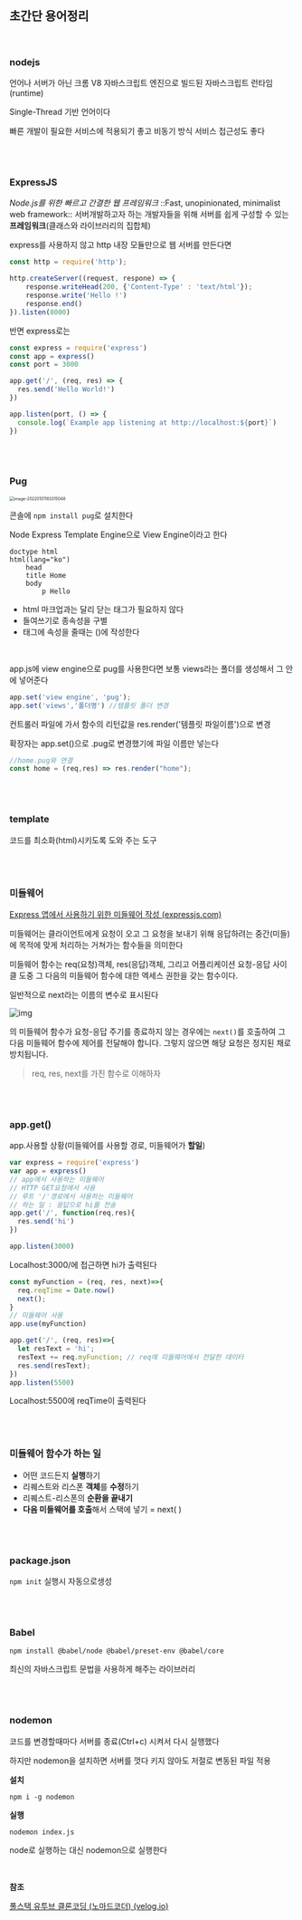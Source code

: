 ## 초간단 용어정리

<br/>

### nodejs

언어나 서버가 아닌 크롬 V8 자바스크립트 엔진으로 빌드된 자바스크립트 런타임(runtime)

Single-Thread 기반 언어이다

빠른 개발이 필요한 서비스에 적용되기 좋고 비동기 방식 서비스 접근성도 좋다

<br/>

<br/>

### ExpressJS

*Node.js를 위한 빠르고 간결한 웹 프레임워크*
::Fast, unopinionated, minimalist web framework::
서버개발하고자 하는 개발자들을 위해 서버를 쉽게 구성할 수 있는 **프레임워크**(클래스와 라이브러리의 집합체)



express를 사용하지 않고 http 내장 모듈만으로 웹 서버를 만든다면

```javascript
const http = require('http');

http.createServer((request, respone) => {
	response.writeHead(200, {'Content-Type' : 'text/html'});
  	response.write('Hello !')
  	response.end()
}).listen(8000)
```



반면 express로는
```javascript
const express = require('express')
const app = express()
const port = 3000

app.get('/', (req, res) => {
  res.send('Hello World!')
})

app.listen(port, () => {
  console.log(`Example app listening at http://localhost:${port}`)
})
```

<br/>

<br/>

### Pug

<img src="image/image-20220101183315048.png" alt="image-20220101183315048" style="zoom:50%;" />

콘솔에 `npm install pug`로 설치한다



Node Express Template Engine으로 View Engine이라고 한다

```
doctype html
html(lang="ko")
	head
	title Home
	body
		p Hello
```

- html 마크업과는 달리 닫는 태그가 필요하지 않다
- 들여쓰기로 종속성을 구별
- 태그에 속성을 줄때는 ()에 작성한다

<br/>

app.js에 view engine으로 pug를 사용한다면 보통 views라는 폴더를 생성해서 그 안에 넣어준다

```javascript
app.set('view engine', 'pug');
app.set('views','폴더명') //템플릿 폴더 변경
```

컨트롤러 파일에 가서 함수의 리턴값을 res.render('템플릿 파일이름')으로 변경

확장자는 app.set()으로 .pug로 변경했기에 파일 이름만 넣는다

```javascript
//home.pug와 연결
const home = (req,res) => res.render("home");
```





<br/>

<br/>

### template

코드를 최소화(html)시키도록 도와 주는 도구

<br/>

<br/>

### 미들웨어

[Express 앱에서 사용하기 위한 미들웨어 작성 (expressjs.com)](https://expressjs.com/ko/guide/writing-middleware.html)

미들웨어는 클라이언트에게 요청이 오고 그 요청을 보내기 위해 응답하려는 중간(미들)에 목적에 맞게 처리하는 거쳐가는 함수들을 의미한다

미들웨어 함수는 req(요청)객체, res(응답)객체, 그리고 어플리케이션 요청-응답 사이클 도중 그 다음의 미들웨어 함수에 대한 엑세스 권한을 갖는 함수이다.

일반적으로 next라는 이름의 변수로 표시된다

![img](image/express-mw.png)

의 미들웨어 함수가 요청-응답 주기를 종료하지 않는 경우에는 `next()`를 호출하여 그 다음 미들웨어 함수에 제어를 전달해야 합니다. 그렇지 않으면 해당 요청은 정지된 채로 방치됩니다.



> req, res, next를 가진 함수로 이해하자

<br/>

<br/>

### app.get()

app.사용할 상황(미들웨어를 사용할 경로, 미들웨어가 **할일**)

```javascript
var express = require('express')
var app = express()
// app에서 사용하는 미들웨어
// HTTP GET요청에서 사용
// 루트 '/'경로에서 사용하는 미들웨어
// 하는 일 : 응답으로 hi를 전송
app.get('/', function(req,res){
  res.send('hi')
})

app.listen(3000)
```

Localhost:3000/에 접근하면 hi가 출력된다

```JavaScript
const myFunction = (req, res, next)=>{
  req.reqTime = Date.now()
  next();
}
// 미들웨어 사용
app.use(myFunction)

app.get('/', (req, res)=>{
  let resText = 'hi';
  resText += req.myFunction; // req에 미들웨어에서 전달한 데이터
  res.send(resText);
})
app.listen(5500)
```

Localhost:5500에 reqTime이 출력된다

<br/>

<br/>

### 미들웨어 함수가 하는 일

- 어떤 코드든지 **실행**하기
- 리퀘스트와 리스폰 **객체**를 **수정**하기
- 리퀘스트-리스폰의 **순환을 끝내기**
- **다음 미들웨어를 호출**해서 스택에 넣기 = next( )

<br/>

<br/>

### package.json

`npm init` 실행시 자동으로생성

<br/>

<br/>

### Babel

`npm install @babel/node @babel/preset-env @babel/core`

최신의 자바스크립트 문법을 사용하게 해주는 라이브러리

<br/>

<br/>

### nodemon

코드를 변경할때마다 서버를 종료(Ctrl+c) 시켜서 다시 실행했다

하지만 nodemon을 설치하면 서버를 껏다 키지 않아도 저절로 변동된 파일 적용

**설치**

`npm i -g nodemon`

 **실행**

`nodemon index.js`

node로 실행하는 대신 nodemon으로 실행한다



<br/>

**참조**

[풀스택 유투브 클론코딩 (노마드코더) (velog.io)](https://velog.io/@smp2103/풀스택-유투브-클론코딩-노마드코더)